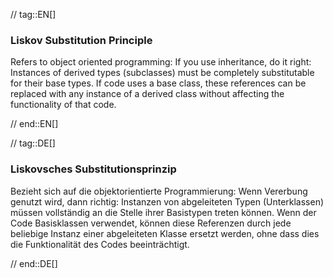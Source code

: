// tag::EN[]
### Liskov Substitution Principle

Refers to object oriented programming: If you use inheritance, do it right:
Instances of derived types (subclasses)
must be completely substitutable for their base types. If code uses a base class,
these references can be replaced with any instance of a derived class
without affecting the functionality of that code.

// end::EN[]

// tag::DE[]
### Liskovsches Substitutionsprinzip

Bezieht sich auf die objektorientierte Programmierung: Wenn Vererbung
genutzt wird, dann richtig: Instanzen von abgeleiteten Typen
(Unterklassen) müssen vollständig an die Stelle ihrer Basistypen
treten können. Wenn der Code Basisklassen verwendet, können diese
Referenzen durch jede beliebige Instanz einer abgeleiteten Klasse
ersetzt werden, ohne dass dies die
Funktionalität des Codes beeinträchtigt.



// end::DE[]


